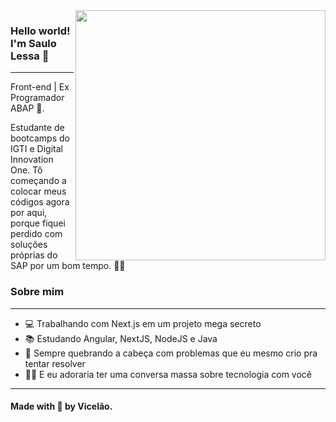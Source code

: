 <img align="right" width="400" height="400" src="https://hum-systems.com/site/templates/images/jobs/developer_m.png">


### Hello world! I'm Saulo Lessa 👾
---
Front-end | Ex Programador ABAP :robot:.

Estudante de bootcamps do IGTI e Digital Innovation One. Tô começando a colocar meus códigos agora por aqui, porque fiquei perdido com soluções próprias do SAP por um bom tempo. :man_technologist:


### Sobre mim 
---
- 💻 Trabalhando com Next.js em um projeto mega secreto
- 📚 Estudando Angular, NextJS, NodeJS e Java
- 🤯 Sempre quebrando a cabeça com problemas que eu mesmo crio pra tentar resolver
- 🐱‍🏍 E eu adoraria ter uma conversa massa sobre tecnologia com você

---
#### Made with 🖤 by Vicelão. 
